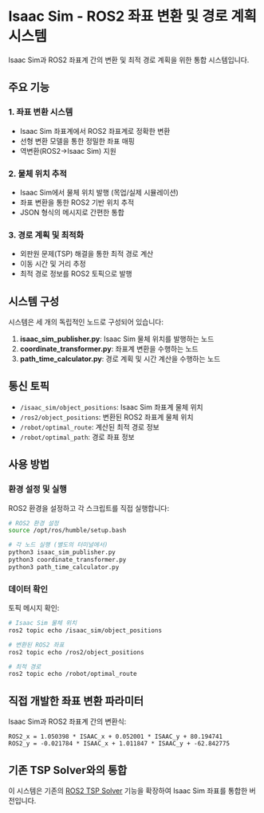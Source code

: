 # Isaac Sim - ROS2 좌표 변환 및 경로 계획 시스템

Isaac Sim과 ROS2 좌표계 간의 변환 및 최적 경로 계획을 위한 통합 시스템입니다.

## 주요 기능

### 1. 좌표 변환 시스템
- Isaac Sim 좌표계에서 ROS2 좌표계로 정확한 변환
- 선형 변환 모델을 통한 정밀한 좌표 매핑
- 역변환(ROS2→Isaac Sim) 지원

### 2. 물체 위치 추적
- Isaac Sim에서 물체 위치 발행 (목업/실제 시뮬레이션)
- 좌표 변환을 통한 ROS2 기반 위치 추적
- JSON 형식의 메시지로 간편한 통합

### 3. 경로 계획 및 최적화
- 외판원 문제(TSP) 해결을 통한 최적 경로 계산
- 이동 시간 및 거리 추정
- 최적 경로 정보를 ROS2 토픽으로 발행

## 시스템 구성

시스템은 세 개의 독립적인 노드로 구성되어 있습니다:

1. **isaac_sim_publisher.py**: Isaac Sim 물체 위치를 발행하는 노드
2. **coordinate_transformer.py**: 좌표계 변환을 수행하는 노드
3. **path_time_calculator.py**: 경로 계획 및 시간 계산을 수행하는 노드

## 통신 토픽

- `/isaac_sim/object_positions`: Isaac Sim 좌표계 물체 위치
- `/ros2/object_positions`: 변환된 ROS2 좌표계 물체 위치
- `/robot/optimal_route`: 계산된 최적 경로 정보
- `/robot/optimal_path`: 경로 좌표 정보

## 사용 방법

### 환경 설정 및 실행

ROS2 환경을 설정하고 각 스크립트를 직접 실행합니다:

```bash
# ROS2 환경 설정
source /opt/ros/humble/setup.bash

# 각 노드 실행 (별도의 터미널에서)
python3 isaac_sim_publisher.py
python3 coordinate_transformer.py
python3 path_time_calculator.py
```

### 데이터 확인

토픽 메시지 확인:
```bash
# Isaac Sim 물체 위치
ros2 topic echo /isaac_sim/object_positions

# 변환된 ROS2 좌표
ros2 topic echo /ros2/object_positions

# 최적 경로
ros2 topic echo /robot/optimal_route
```

## 직접 개발한 좌표 변환 파라미터

Isaac Sim과 ROS2 좌표계 간의 변환식:
```
ROS2_x = 1.050398 * ISAAC_x + 0.052001 * ISAAC_y + 80.194741
ROS2_y = -0.021784 * ISAAC_x + 1.011847 * ISAAC_y + -62.842775
```

## 기존 TSP Solver와의 통합

이 시스템은 기존의 [ROS2 TSP Solver](https://github.com/assistonia/ros2_tsp) 기능을 확장하여 Isaac Sim 좌표를 통합한 버전입니다.

